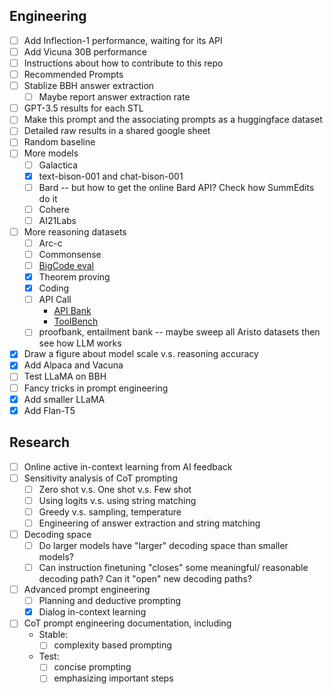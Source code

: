 ## Engineering 
* [ ] Add Inflection-1 performance, waiting for its API
* [ ] Add Vicuna 30B performance
* [ ] Instructions about how to contribute to this repo
* [ ] Recommended Prompts
* [ ] Stablize BBH answer extraction
  * [ ] Maybe report answer extraction rate 
* [ ] GPT-3.5 results for each STL 
* [ ] Make this prompt and the associating prompts as a huggingface dataset
* [ ] Detailed raw results in a shared google sheet
* [ ] Random baseline
* [ ] More models
  * [ ] Galactica
  * [x] text-bison-001 and chat-bison-001
  * [ ] Bard -- but how to get the online Bard API? Check how SummEdits do it 
  * [ ] Cohere
  * [ ] AI21Labs
* [ ] More reasoning datasets
  * [ ] Arc-c
  * [ ] Commonsense
  * [ ] [BigCode eval](https://github.com/bigcode-project/bigcode-evaluation-harness)
  * [x] Theorem proving 
  * [x] Coding 
  * [ ] API Call
    * [API Bank](https://github.com/AlibabaResearch/DAMO-ConvAI/tree/main/api-bank)
    * [ToolBench](https://github.com/OpenBMB/ToolBench)
  * [ ] proofbank, entailment bank -- maybe sweep all Aristo datasets then see how LLM works 
* [x] Draw a figure about model scale v.s. reasoning accuracy 
* [x] Add Alpaca and Vacuna 
* [ ] Test LLaMA on BBH
* [ ] Fancy tricks in prompt engineering 
* [x] Add smaller LLaMA
* [x] Add Flan-T5

## Research
* [ ] Online active in-context learning from AI feedback 
* [ ] Sensitivity analysis of CoT prompting
  * [ ] Zero shot v.s. One shot v.s. Few shot
  * [ ] Using logits v.s. using string matching 
  * [ ] Greedy v.s. sampling, temperature 
  * [ ] Engineering of answer extraction and string matching 
* [ ] Decoding space 
  * [ ] Do larger models have "larger" decoding space than smaller models? 
  * [ ] Can instruction finetuning "closes" some meaningful/ reasonable decoding path? Can it "open" new decoding paths? 
* [ ] Advanced prompt engineering
  * [ ] Planning and deductive prompting 
  * [x] Dialog in-context learning
* [ ] CoT prompt engineering documentation, including 
  * Stable: 
    * [ ] complexity based prompting
  * Test: 
    * [ ] concise prompting
    * [ ] emphasizing important steps 
